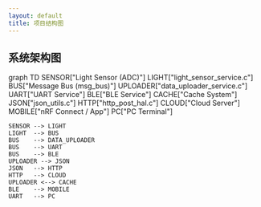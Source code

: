 ```yaml
---
layout: default
title: 项目结构图
---
```


<script src="https://cdn.jsdelivr.net/npm/mermaid/dist/mermaid.min.js"></script>
<script>
  mermaid.initialize({ startOnLoad: true });
</script>

<h2>系统架构图</h2>

<div class="mermaid">
graph TD
    SENSOR["Light Sensor (ADC)"]
    LIGHT["light_sensor_service.c"]
    BUS["Message Bus (msg_bus)"]
    UPLOADER["data_uploader_service.c"]
    UART["UART Service"]
    BLE["BLE Service"]
    CACHE["Cache System"]
    JSON["json_utils.c"]
    HTTP["http_post_hal.c"]
    CLOUD["Cloud Server"]
    MOBILE["nRF Connect / App"]
    PC["PC Terminal"]

    SENSOR --> LIGHT
    LIGHT  --> BUS
    BUS    --> DATA_UPLOADER
    BUS    --> UART
    BUS    --> BLE
    UPLOADER --> JSON
    JSON   --> HTTP
    HTTP   --> CLOUD
    UPLOADER <--> CACHE
    BLE    --> MOBILE
    UART   --> PC
</div>
